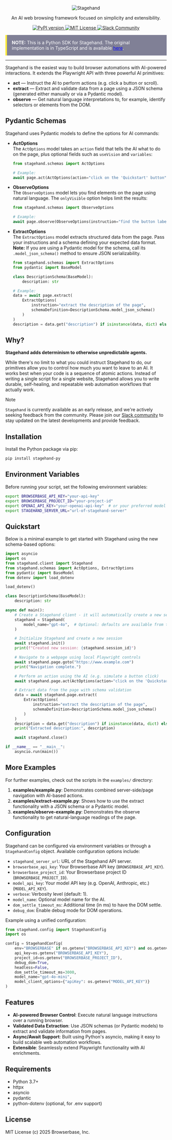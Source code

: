 <div id="toc" align="center">
  <ul style="list-style: none">
    <a href="https://stagehand.dev">
      <picture>
        <source media="(prefers-color-scheme: dark)" srcset="https://stagehand.dev/logo-dark.svg" />
        <img alt="Stagehand" src="https://stagehand.dev/logo-light.svg" />
      </picture>
    </a>
  </ul>
</div>

<p align="center">
  An AI web browsing framework focused on simplicity and extensibility.<br>
</p>

<p align="center">
  <a href="https://pypi.org/project/stagehand-py">
    <picture>
      <source media="(prefers-color-scheme: dark)" srcset="https://img.shields.io/pypi/v/stagehand-py.svg?style=for-the-badge" />
      <img alt="PyPI version" src="https://img.shields.io/pypi/v/stagehand-py.svg?style=for-the-badge" />
    </picture>
  </a>
  <a href="https://github.com/browserbase/stagehand/tree/main?tab=MIT-1-ov-file#MIT-1-ov-file">
    <picture>
      <source media="(prefers-color-scheme: dark)" srcset="https://stagehand.dev/api/assets/license?mode=dark" />
      <img alt="MIT License" src="https://stagehand.dev/api/assets/license?mode=light" />
    </picture>
  </a>
  <a href="https://join.slack.com/t/stagehand-dev/shared_invite/zt-2tdncfgkk-fF8y5U0uJzR2y2_M9c9OJA">
    <picture>
      <source media="(prefers-color-scheme: dark)" srcset="https://stagehand.dev/api/assets/slack?mode=dark" />
      <img alt="Slack Community" src="https://stagehand.dev/api/assets/slack?mode=light" />
    </picture>
  </a>
</p>

<div class="note" style="background-color: #808096; border-left: 5px solid #ffeb3b; padding: 15px; margin: 10px 0; color: white;">
  <strong>NOTE:</strong> This is a Python SDK for Stagehand. The original implementation is in TypeScript and is available <a href="https://github.com/browserbase/stagehand" style="color: blue;">here</a>.
</div>

---

Stagehand is the easiest way to build browser automations with AI-powered interactions. It extends the Playwright API with three powerful AI primitives:

- **act** — Instruct the AI to perform actions (e.g. click a button or scroll).
- **extract** — Extract and validate data from a page using a JSON schema (generated either manually or via a Pydantic model).
- **observe** — Get natural language interpretations to, for example, identify selectors or elements from the DOM.
## Pydantic Schemas

Stagehand uses Pydantic models to define the options for AI commands:

- **ActOptions**  
  The `ActOptions` model takes an `action` field that tells the AI what to do on the page, plus optional fields such as `useVision` and `variables`:
  ```python
  from stagehand.schemas import ActOptions
  
  # Example:
  await page.act(ActOptions(action="click on the 'Quickstart' button"))
  ```

- **ObserveOptions**  
  The `ObserveOptions` model lets you find elements on the page using natural language. The `onlyVisible` option helps limit the results:
  ```python
  from stagehand.schemas import ObserveOptions
  
  # Example:
  await page.observe(ObserveOptions(instruction="find the button labeled 'News'", onlyVisible=True))
  ```

- **ExtractOptions**  
  The `ExtractOptions` model extracts structured data from the page. Pass your instructions and a schema defining your expected data format. **Note:** If you are using a Pydantic model for the schema, call its `.model_json_schema()` method to ensure JSON serializability.
  ```python
  from stagehand.schemas import ExtractOptions
  from pydantic import BaseModel
  
  class DescriptionSchema(BaseModel):
      description: str
  
  # Example:
  data = await page.extract(
      ExtractOptions(
          instruction="extract the description of the page",
          schemaDefinition=DescriptionSchema.model_json_schema()
      )
  )
  description = data.get("description") if isinstance(data, dict) else data.description
  ```

## Why?
**Stagehand adds determinism to otherwise unpredictable agents.**

While there's no limit to what you could instruct Stagehand to do, our primitives allow you to control how much you want to leave to an AI. It works best when your code is a sequence of atomic actions. Instead of writing a single script for a single website, Stagehand allows you to write durable, self-healing, and repeatable web automation workflows that actually work.

> [!NOTE] 
> `Stagehand` is currently available as an early release, and we're actively seeking feedback from the community. Please join our [Slack community](https://join.slack.com/t/stagehand-dev/shared_invite/zt-2tdncfgkk-fF8y5U0uJzR2y2_M9c9OJA) to stay updated on the latest developments and provide feedback.


## Installation

Install the Python package via pip:

```bash
pip install stagehand-py
```

## Environment Variables

Before running your script, set the following environment variables:

```bash
export BROWSERBASE_API_KEY="your-api-key"
export BROWSERBASE_PROJECT_ID="your-project-id"
export OPENAI_API_KEY="your-openai-api-key"  # or your preferred model's API key
export STAGEHAND_SERVER_URL="url-of-stagehand-server"
```

## Quickstart

Below is a minimal example to get started with Stagehand using the new schema-based options:

```python
import asyncio
import os
from stagehand.client import Stagehand
from stagehand.schemas import ActOptions, ExtractOptions
from pydantic import BaseModel
from dotenv import load_dotenv

load_dotenv()

class DescriptionSchema(BaseModel):
    description: str

async def main():
    # Create a Stagehand client - it will automatically create a new session if needed
    stagehand = Stagehand(
        model_name="gpt-4o",  # Optional: defaults are available from the server
    )

    # Initialize Stagehand and create a new session
    await stagehand.init()
    print(f"Created new session: {stagehand.session_id}")

    # Navigate to a webpage using local Playwright controls
    await stagehand.page.goto("https://www.example.com")
    print("Navigation complete.")

    # Perform an action using the AI (e.g. simulate a button click)
    await stagehand.page.act(ActOptions(action="click on the 'Quickstart' button"))

    # Extract data from the page with schema validation
    data = await stagehand.page.extract(
        ExtractOptions(
            instruction="extract the description of the page",
            schemaDefinition=DescriptionSchema.model_json_schema()
        )
    )
    description = data.get("description") if isinstance(data, dict) else data.description
    print("Extracted description:", description)

    await stagehand.close()

if __name__ == "__main__":
    asyncio.run(main())
```

## More Examples

For further examples, check out the scripts in the `examples/` directory:

1. **examples/example.py**: Demonstrates combined server-side/page navigation with AI-based actions.
2. **examples/extract-example.py**: Shows how to use the extract functionality with a JSON schema or a Pydantic model.
3. **examples/observe-example.py**: Demonstrates the observe functionality to get natural-language readings of the page.

## Configuration

Stagehand can be configured via environment variables or through a `StagehandConfig` object. Available configuration options include:

- `stagehand_server_url`: URL of the Stagehand API server.
- `browserbase_api_key`: Your Browserbase API key (`BROWSERBASE_API_KEY`).
- `browserbase_project_id`: Your Browserbase project ID (`BROWSERBASE_PROJECT_ID`).
- `model_api_key`: Your model API key (e.g. OpenAI, Anthropic, etc.) (`MODEL_API_KEY`).
- `verbose`: Verbosity level (default: 1).
- `model_name`: Optional model name for the AI.
- `dom_settle_timeout_ms`: Additional time (in ms) to have the DOM settle.
- `debug_dom`: Enable debug mode for DOM operations.

Example using a unified configuration:

```python
from stagehand.config import StagehandConfig
import os

config = StagehandConfig(
    env="BROWSERBASE" if os.getenv("BROWSERBASE_API_KEY") and os.getenv("BROWSERBASE_PROJECT_ID") else "LOCAL",
    api_key=os.getenv("BROWSERBASE_API_KEY"),
    project_id=os.getenv("BROWSERBASE_PROJECT_ID"),
    debug_dom=True,
    headless=False,
    dom_settle_timeout_ms=3000,
    model_name="gpt-4o-mini",
    model_client_options={"apiKey": os.getenv("MODEL_API_KEY")}
)
```

## Features

- **AI-powered Browser Control**: Execute natural language instructions over a running browser.
- **Validated Data Extraction**: Use JSON schemas (or Pydantic models) to extract and validate information from pages.
- **Async/Await Support**: Built using Python's asyncio, making it easy to build scalable web automation workflows.
- **Extensible**: Seamlessly extend Playwright functionality with AI enrichments.

## Requirements

- Python 3.7+
- httpx
- asyncio
- pydantic
- python-dotenv (optional, for .env support)

## License

MIT License (c) 2025 Browserbase, Inc.

